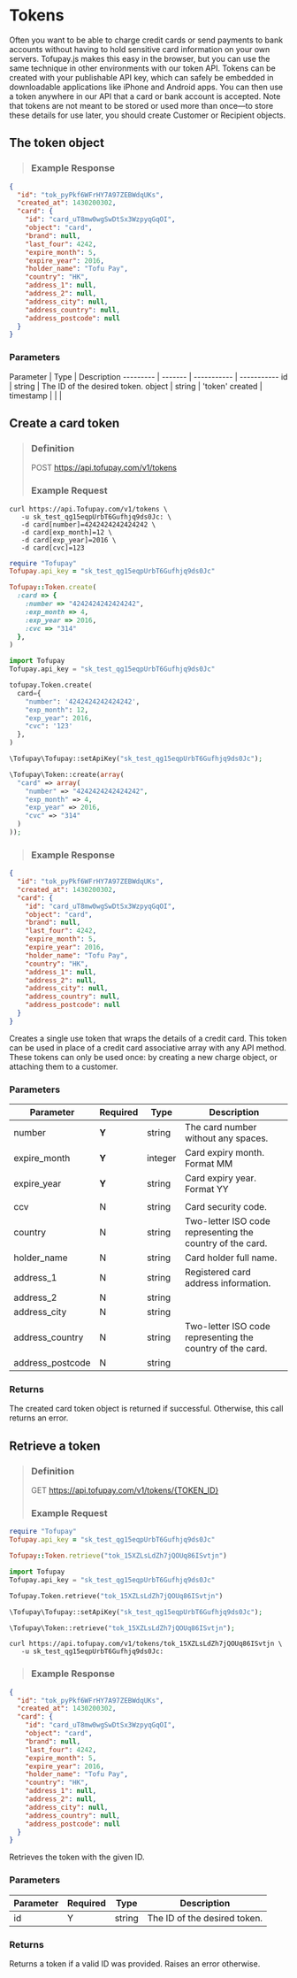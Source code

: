 # Tokens

Often you want to be able to charge credit cards or send payments to bank accounts without having to hold sensitive card information on your own servers. Tofupay.js makes this easy in the browser, but you can use the same technique in other environments with our token API.
Tokens can be created with your publishable API key, which can safely be embedded in downloadable applications like iPhone and Android apps. You can then use a token anywhere in our API that a card or bank account is accepted. Note that tokens are not meant to be stored or used more than once—to store these details for use later, you should create Customer or Recipient objects.

## The token object

> ### Example Response

```json
{
  "id": "tok_pyPkf6WFrHY7A97ZEBWdqUKs",
  "created_at": 1430200302,
  "card": {
    "id": "card_uT8mw0wgSwDtSx3WzpyqGqOI",
    "object": "card",
    "brand": null,
    "last_four": 4242,
    "expire_month": 5,
    "expire_year": 2016,
    "holder_name": "Tofu Pay",
    "country": "HK",
    "address_1": null,
    "address_2": null,
    "address_city": null,
    "address_country": null,
    "address_postcode": null
  }
}
```

### Parameters

Parameter | Type | Description
--------- | ------- | ----------- | -----------
id | string | The ID of the desired token.
object |  string | 'token'
created | timestamp | 
| |








## Create a card token

> ### Definition
> POST https://api.tofupay.com/v1/tokens
> ### Example Request

```shell
curl https://api.Tofupay.com/v1/tokens \
   -u sk_test_qg15eqpUrbT6Gufhjq9ds0Jc: \
   -d card[number]=4242424242424242 \
   -d card[exp_month]=12 \
   -d card[exp_year]=2016 \
   -d card[cvc]=123
```

```ruby
require "Tofupay"
Tofupay.api_key = "sk_test_qg15eqpUrbT6Gufhjq9ds0Jc"

Tofupay::Token.create(
  :card => {
    :number => "4242424242424242",
    :exp_month => 4,
    :exp_year => 2016,
    :cvc => "314"
  },
)
```

```python
import Tofupay
Tofupay.api_key = "sk_test_qg15eqpUrbT6Gufhjq9ds0Jc"

tofupay.Token.create(
  card={
    "number": '4242424242424242',
    "exp_month": 12,
    "exp_year": 2016,
    "cvc": '123'
  },
)
```

```php
\Tofupay\Tofupay::setApiKey("sk_test_qg15eqpUrbT6Gufhjq9ds0Jc");

\Tofupay\Token::create(array(
  "card" => array(
    "number" => "4242424242424242",
    "exp_month" => 4,
    "exp_year" => 2016,
    "cvc" => "314"
  )
));
```

> ### Example Response

```json
{
  "id": "tok_pyPkf6WFrHY7A97ZEBWdqUKs",
  "created_at": 1430200302,
  "card": {
    "id": "card_uT8mw0wgSwDtSx3WzpyqGqOI",
    "object": "card",
    "brand": null,
    "last_four": 4242,
    "expire_month": 5,
    "expire_year": 2016,
    "holder_name": "Tofu Pay",
    "country": "HK",
    "address_1": null,
    "address_2": null,
    "address_city": null,
    "address_country": null,
    "address_postcode": null
  }
}
```

Creates a single use token that wraps the details of a credit card. This token can be used in place of a credit card associative array with any API method. These tokens can only be used once: by creating a new charge object, or attaching them to a customer.

### Parameters

Parameter | Required | Type | Description
--------- | ------- | ----------- | -----------
number | **Y** | string | The card number without any spaces.
expire_month | **Y** | integer | Card expiry month. Format MM
expire_year | **Y** | string | Card expiry year. Format YY
| | |
ccv | N | string | Card security code.
country | N | string | Two-letter ISO code representing the country of the card. 
holder_name | N | string | Card holder full name.
address_1 | N | string | Registered card address information.
address_2 | N | string |
address_city | N | string |
address_country | N | string | Two-letter ISO code representing the country of the card.
address_postcode | N | string |

### Returns
The created card token object is returned if successful. Otherwise, this call returns an error.











## Retrieve a token

> ### Definition
> GET https://api.tofupay.com/v1/tokens/{TOKEN_ID}
> ### Example Request

```ruby
require "Tofupay"
Tofupay.api_key = "sk_test_qg15eqpUrbT6Gufhjq9ds0Jc"

Tofupay::Token.retrieve("tok_15XZLsLdZh7jQOUq86ISvtjn")
```

```python
import Tofupay
Tofupay.api_key = "sk_test_qg15eqpUrbT6Gufhjq9ds0Jc"

Tofupay.Token.retrieve("tok_15XZLsLdZh7jQOUq86ISvtjn")
```

```php
\Tofupay\Tofupay::setApiKey("sk_test_qg15eqpUrbT6Gufhjq9ds0Jc");

\Tofupay\Token::retrieve("tok_15XZLsLdZh7jQOUq86ISvtjn");
```

```shell
curl https://api.tofupay.com/v1/tokens/tok_15XZLsLdZh7jQOUq86ISvtjn \
   -u sk_test_qg15eqpUrbT6Gufhjq9ds0Jc:
```

> ### Example Response

```json
{
  "id": "tok_pyPkf6WFrHY7A97ZEBWdqUKs",
  "created_at": 1430200302,
  "card": {
    "id": "card_uT8mw0wgSwDtSx3WzpyqGqOI",
    "object": "card",
    "brand": null,
    "last_four": 4242,
    "expire_month": 5,
    "expire_year": 2016,
    "holder_name": "Tofu Pay",
    "country": "HK",
    "address_1": null,
    "address_2": null,
    "address_city": null,
    "address_country": null,
    "address_postcode": null
  }
}
```

Retrieves the token with the given ID.

### Parameters

Parameter | Required | Type | Description
--------- | ------- | ----------- | -----------
id | Y | string | The ID of the desired token.

### Returns
Returns a token if a valid ID was provided. Raises an error otherwise.
